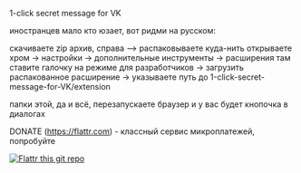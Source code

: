 1-click secret message for VK


иностранцев мало кто юзает, вот ридми на русском:

скачиваете zip архив, справа -->
распаковываете куда-нить
открываете хром -> настройки -> дополнительные инструменты -> расширения
там ставите галочку на режиме для разработчиков -> загрузить распакованное расширение -> указываете путь до 1-click-secret-message-for-VK/extension

папки этой, да
и всё, перезапускаете браузер и у вас будет кнопочка в диалогах

DONATE (https://flattr.com) - классный сервис микроплатежей, попробуйте

[![Flattr this git repo](http://api.flattr.com/button/flattr-badge-large.png)](https://flattr.com/submit/auto?user_id=420sec&url=http://github.com/supacoderz/1-click-secret-message-for-VK/&title=1-click-secret-message-for-VK&language=ru&tags=github&category=software)
